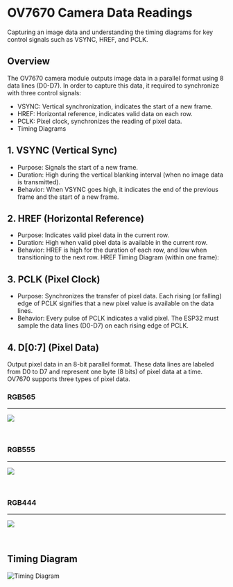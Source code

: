 # OV7670 Camera Data Readings

Capturing an image data and understanding the timing diagrams for key control signals such as VSYNC, HREF, and PCLK.

## Overview

The OV7670 camera module outputs image data in a parallel format using 8 data lines (D0-D7). In order to capture this data, it required to synchronize with three control signals:

- VSYNC: Vertical synchronization, indicates the start of a new frame.
- HREF: Horizontal reference, indicates valid data on each row.
- PCLK: Pixel clock, synchronizes the reading of pixel data.
- Timing Diagrams

## 1. VSYNC (Vertical Sync)

- Purpose: Signals the start of a new frame.
- Duration: High during the vertical blanking interval (when no image data is transmitted).
- Behavior: When VSYNC goes high, it indicates the end of the previous frame and the start of a new frame.

## 2. HREF (Horizontal Reference)

- Purpose: Indicates valid pixel data in the current row.
- Duration: High when valid pixel data is available in the current row.
- Behavior: HREF is high for the duration of each row, and low when transitioning to the next row.
  HREF Timing Diagram (within one frame):

## 3. PCLK (Pixel Clock)

- Purpose: Synchronizes the transfer of pixel data. Each rising (or falling) edge of PCLK signifies that a new pixel value is available on the data lines.
- Behavior: Every pulse of PCLK indicates a valid pixel. The ESP32 must sample the data lines (D0-D7) on each rising edge of PCLK.

## 4. D[0:7] (Pixel Data)

Output pixel data in an 8-bit parallel format. These data lines are labeled from D0 to D7 and represent one byte (8 bits) of pixel data at a time. OV7670 supports three types of pixel data.

### RGB565
<hr/>

![](https://github.com/TharushaDinujaya/Depth-VisionX/blob/main/assets/RGB565.png)

<br/>

### RGB555
<hr/>

![](https://github.com/TharushaDinujaya/Depth-VisionX/blob/main/assets/RGB555.png)

<br/>

### RGB444
<hr/>

![](https://github.com/TharushaDinujaya/Depth-VisionX/blob/main/assets/RGB444.png)

<br/>

## Timing Diagram

![Timing Diagram](https://github.com/TharushaDinujaya/Depth-VisionX/blob/main/assets/VGAFrame.png)
